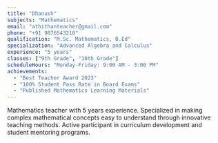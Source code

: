 ```yaml
---
title: "Dhanush"
subjects: "Mathematics"
email: "athithanteacher@gmail.com"
phone: "+91 9876543210"
qualification: "M.Sc. Mathematics, B.Ed"
specialization: "Advanced Algebra and Calculus"
experience: "5 years"
classes: ["9th Grade", "10th Grade"]
scheduleHours: "Monday-Friday: 9:00 AM - 3:00 PM"
achievements: 
  - "Best Teacher Award 2023"
  - "100% Student Pass Rate in Board Exams"
  - "Published Mathematics Learning Materials"
---
```

Mathematics teacher with 5 years experience. Specialized in making complex mathematical concepts easy to understand through innovative teaching methods. Active participant in curriculum development and student mentoring programs.
